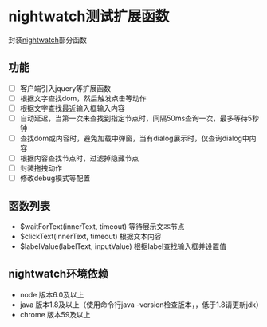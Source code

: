 # nightwatch测试扩展函数
  封装[nightwatch](http://nightwatchjs.org/gettingstarted)部分函数

## 功能
- [ ] 客户端引入jquery等扩展函数
- [ ] 根据文字查找dom，然后触发点击等动作
- [ ] 根据文字查找最近输入框输入内容
- [ ] 自动延迟，当第一次未查找到指定节点时，间隔50ms查询一次，最多等待5秒钟
- [ ] 查找dom或内容时，避免加载中弹窗，当有dialog展示时，仅查询dialog中内容
- [ ] 根据内容查找节点时，过滤掉隐藏节点
- [ ] 封装拖拽动作
- [ ] 修改debug模式等配置

## 函数列表
* $waitForText(innerText, timeout) 等待展示文本节点
* $clickText(innerText, timeout) 根据文本内容
* $labelValue(labelText, inputValue) 根据label查找输入框并设置值

## nightwatch环境依赖
* node 版本6.0及以上
* java 版本1.8及以上（使用命令行java -version检查版本，，低于1.8请更新jdk）
* chrome 版本59及以上